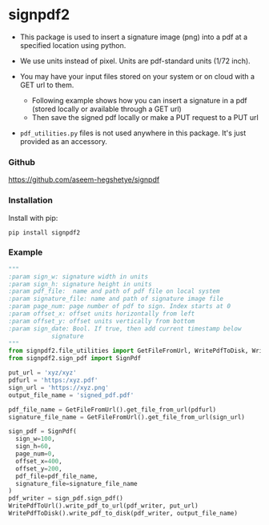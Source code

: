 # signpdf2

* This package is used to insert a signature image (png) into a pdf at a specified location using python.
* We use units instead of pixel. Units are pdf-standard units (1/72 inch).
* You may have your input files stored on your system or on cloud with a GET url to them.
    * Following example shows how you can insert a signature in a pdf (stored locally or available through a GET url)
    * Then save the signed pdf locally or make a PUT request to a PUT url

* `pdf_utilities.py` files is not used anywhere in this package. It's just provided as an accessory.

### Github

https://github.com/aseem-hegshetye/signpdf

### Installation

Install with pip:

    pip install signpdf2

### Example

```python
"""
:param sign_w: signature width in units
:param sign_h: signature height in units
:param pdf_file:  name and path of pdf file on local system
:param signature_file: name and path of signature image file
:param page_num: page number of pdf to sign. Index starts at 0
:param offset_x: offset units horizontally from left
:param offset_y: offset units vertically from bottom
:param sign_date: Bool. If true, then add current timestamp below
            signature
"""
from signpdf2.file_utilities import GetFileFromUrl, WritePdfToDisk, WritePdfToUrl
from signpdf2.sign_pdf import SignPdf

put_url = 'xyz/xyz'
pdfurl = 'https:/xyz.pdf'
sign_url = 'https://xyz.png'
output_file_name = 'signed_pdf.pdf'

pdf_file_name = GetFileFromUrl().get_file_from_url(pdfurl)
signature_file_name = GetFileFromUrl().get_file_from_url(sign_url)

sign_pdf = SignPdf(
  sign_w=100,
  sign_h=60,
  page_num=0,
  offset_x=400,
  offset_y=200,
  pdf_file=pdf_file_name,
  signature_file=signature_file_name
)
pdf_writer = sign_pdf.sign_pdf()
WritePdfToUrl().write_pdf_to_url(pdf_writer, put_url)
WritePdfToDisk().write_pdf_to_disk(pdf_writer, output_file_name)



```